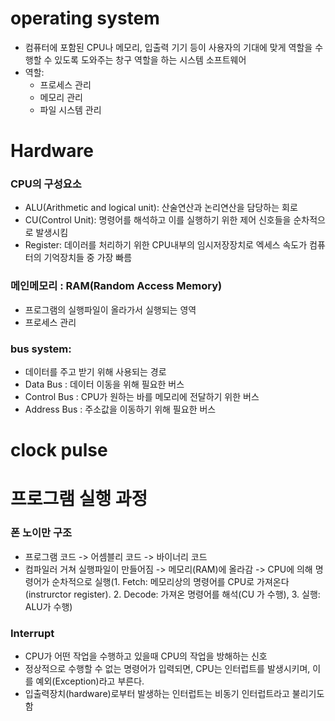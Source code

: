 # operating system
- 컴퓨터에 포함된 CPU나 메모리, 입출력 기기 등이 사용자의 기대에 맞게 역할을 수행할 수 있도록 도와주는 창구 역할을 하는 시스템 소프트웨어
- 역할:
    - 프로세스 관리
    - 메모리 관리
    - 파일 시스템 관리

# Hardware
###  CPU의 구성요소
- ALU(Arithmetic and logical unit): 산술연산과 논리연산을 담당하는 회로 
- CU(Control Unit): 명령어를 해석하고 이를 실행하기 위한 제어 신호들을 순차적으로 발생시킴
- Register: 데이러를 처리하기 위한 CPU내부의 임시저장장치로 엑세스 속도가 컴퓨터의 기억장치들 중 가장 빠름

### 메인메모리 : RAM(Random Access Memory) 
- 프로그램의 실행파일이 올라가서 실행되는 영역
- 프로세스 관리


### bus system: 
- 데이터를 주고 받기 위해 사용되는 경로
- Data Bus : 데이터 이동을 위해 필요한 버스
- Control Bus : CPU가 원하는 바를 메모리에 전달하기 위한 버스
- Address Bus : 주소값을 이동하기 위해 필요한 버스


# clock pulse

# 프로그램 실행 과정
### 폰 노이만 구조

- 프로그램 코드 -> 어셈블리 코드 -> 바이너리 코드
- 컴파일러 거쳐 실행파일이 만들어짐 -> 메모리(RAM)에 올라감 -> CPU에 의해 명령어가 순차적으로 실행(1. Fetch: 메모리상의 명령어를 CPU로 가져온다(instrurctor register). 2. Decode: 가져온 명령어를 해석(CU 가 수행), 3. 실행: ALU가 수행)

### Interrupt
- CPU가 어떤 작업을 수행하고 있을때 CPU의 작업을 방해하는 신호
- 정상적으로 수행할 수 없는 명령어가 입력되면, CPU는 인터럽트를 발생시키며, 이를 예외(Exception)라고 부른다.
- 입출력장치(hardware)로부터 발생하는 인터럽트는 비동기 인터럽트라고 불리기도 함